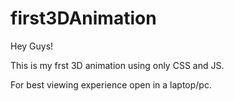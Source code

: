 # first3DAnimation
Hey Guys!

This is my frst 3D animation using only CSS and JS.

For best viewing experience open in a laptop/pc.
